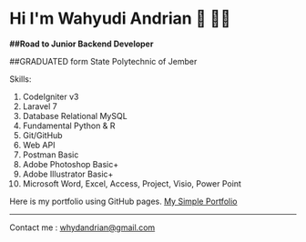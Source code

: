 # Hi I'm Wahyudi Andrian 👋 👨‍💻
**##Road to Junior Backend Developer**

##GRADUATED form State Polytechnic of Jember

Skills:
1. CodeIgniter v3
2. Laravel 7
3. Database Relational MySQL
4. Fundamental Python & R
5. Git/GitHub
6. Web API
7. Postman Basic
8. Adobe Photoshop Basic+
9. Adobe Illustrator Basic+
10. Microsoft Word, Excel, Access, Project, Visio, Power Point


Here is my portfolio using GitHub pages.
[My Simple Portfolio](http://whydandrian.github.io/)

---

Contact me : <whydandrian@gmail.com>
<!--
**Whydandrian/Whydandrian** is a ✨ _special_ ✨ repository because its `README.md` (this file) appears on your GitHub profile.

- 🔭 I’m fresh graduate from State Polytechnic of Jember 2020
- 🌱 I’m currently learning ...
- 👯 I’m collaborated on repo kelompok-satu
- ⚡ I'm individualism and introvert

Here is my simple portfolio using GitHub pages
[My Simple Portfolio](http://whydandrian.github.io/)
-->
